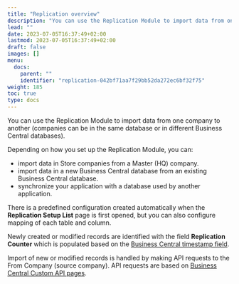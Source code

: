 ```yaml
---
title: "Replication overview"
description: "You can use the Replication Module to import data from one company to another (companies can be in the same database or in different Business Central databases)."
lead: ""
date: 2023-07-05T16:37:49+02:00
lastmod: 2023-07-05T16:37:49+02:00
draft: false
images: []
menu:
  docs:
    parent: ""
    identifier: "replication-042bf71aa7f29bb52da272ec6bf32f75"
weight: 185
toc: true
type: docs
---
```


You can use the Replication Module to import data from one company to another (companies can be in the same database or in different Business Central databases).

Depending on how you set up the Replication Module, you can:

- import data in Store companies from a Master (HQ) company.
- import data in a new Business Central database from an existing Business Central database.
- synchronize your application with a database used by another application.     

There is a predefined configuration created automatically when the **Replication Setup List** page is first opened, but you can also configure mapping of each table and column.

Newly created or modified records are identified with the field **Replication Counter** which is populated based on the [Business Central timestamp field](https://docs.microsoft.com/en-us/dynamics-nav/how-to--use-a-timestamp-field).

Import of new or modified records is handled by making API requests to the From Company (source company). API requests are based on [Business Central Custom API pages](https://docs.microsoft.com/en-us/dynamics365/business-central/dev-itpro/developer/devenv-develop-custom-api).